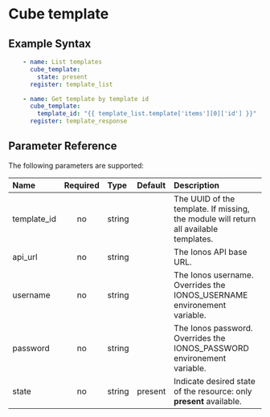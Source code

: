 # Cube template

## Example Syntax

```yaml
    - name: List templates
      cube_template:
        state: present
      register: template_list

    - name: Get template by template id
      cube_template:
        template_id: "{{ template_list.template['items'][0]['id'] }}"
      register: template_response

```

## Parameter Reference

The following parameters are supported:

| Name | Required | Type | Default | Description |
| :--- | :---: | :--- | :--- | :--- |
| template_id | no | string |  | The UUID of the template. If missing, the module will return all available templates.  |
| api\_url | no | string |  | The Ionos API base URL. |
| username | no | string |  | The Ionos username. Overrides the IONOS\_USERNAME environement variable. |
| password | no | string |  | The Ionos password. Overrides the IONOS\_PASSWORD environement variable. |
| state | no | string | present | Indicate desired state of the resource: only **present** available. |

